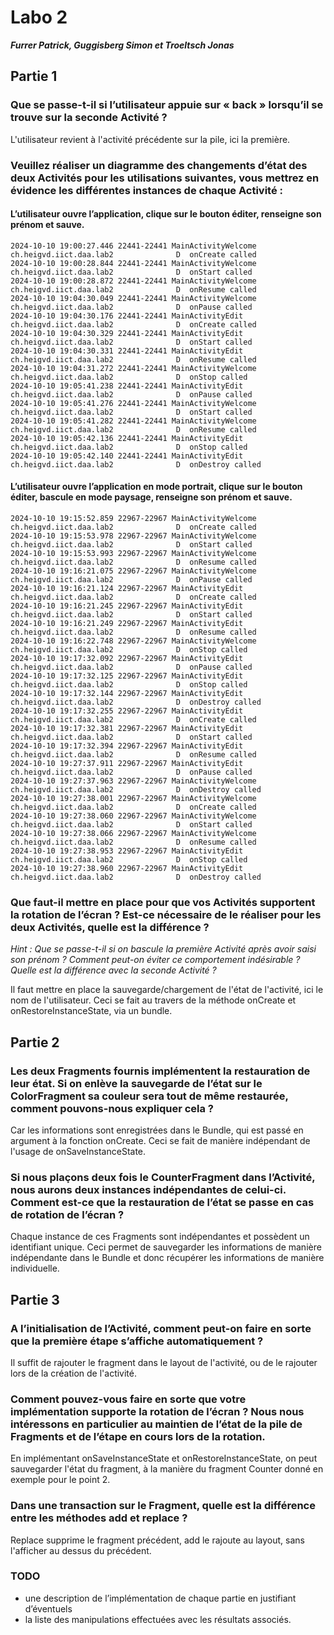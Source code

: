 # Labo 2

_**Furrer Patrick, Guggisberg Simon et Troeltsch Jonas**_

## Partie 1

### Que se passe-t-il si l’utilisateur appuie sur « back » lorsqu’il se trouve sur la seconde Activité ?

L'utilisateur revient à l'activité précédente sur la pile, ici la première.

### Veuillez réaliser un diagramme des changements d’état des deux Activités pour les utilisations suivantes, vous mettrez en évidence les différentes instances de chaque Activité :

#### L’utilisateur ouvre l’application, clique sur le bouton éditer, renseigne son prénom et sauve.

```log
2024-10-10 19:00:27.446 22441-22441 MainActivityWelcome     ch.heigvd.iict.daa.lab2              D  onCreate called
2024-10-10 19:00:28.844 22441-22441 MainActivityWelcome     ch.heigvd.iict.daa.lab2              D  onStart called
2024-10-10 19:00:28.872 22441-22441 MainActivityWelcome     ch.heigvd.iict.daa.lab2              D  onResume called
2024-10-10 19:04:30.049 22441-22441 MainActivityWelcome     ch.heigvd.iict.daa.lab2              D  onPause called
2024-10-10 19:04:30.176 22441-22441 MainActivityEdit        ch.heigvd.iict.daa.lab2              D  onCreate called
2024-10-10 19:04:30.329 22441-22441 MainActivityEdit        ch.heigvd.iict.daa.lab2              D  onStart called
2024-10-10 19:04:30.331 22441-22441 MainActivityEdit        ch.heigvd.iict.daa.lab2              D  onResume called
2024-10-10 19:04:31.272 22441-22441 MainActivityWelcome     ch.heigvd.iict.daa.lab2              D  onStop called
2024-10-10 19:05:41.238 22441-22441 MainActivityEdit        ch.heigvd.iict.daa.lab2              D  onPause called
2024-10-10 19:05:41.276 22441-22441 MainActivityWelcome     ch.heigvd.iict.daa.lab2              D  onStart called
2024-10-10 19:05:41.282 22441-22441 MainActivityWelcome     ch.heigvd.iict.daa.lab2              D  onResume called
2024-10-10 19:05:42.136 22441-22441 MainActivityEdit        ch.heigvd.iict.daa.lab2              D  onStop called
2024-10-10 19:05:42.140 22441-22441 MainActivityEdit        ch.heigvd.iict.daa.lab2              D  onDestroy called
```

#### L’utilisateur ouvre l’application en mode portrait, clique sur le bouton éditer, bascule en mode paysage, renseigne son prénom et sauve.

```log
2024-10-10 19:15:52.859 22967-22967 MainActivityWelcome     ch.heigvd.iict.daa.lab2              D  onCreate called
2024-10-10 19:15:53.978 22967-22967 MainActivityWelcome     ch.heigvd.iict.daa.lab2              D  onStart called
2024-10-10 19:15:53.993 22967-22967 MainActivityWelcome     ch.heigvd.iict.daa.lab2              D  onResume called
2024-10-10 19:16:21.075 22967-22967 MainActivityWelcome     ch.heigvd.iict.daa.lab2              D  onPause called
2024-10-10 19:16:21.124 22967-22967 MainActivityEdit        ch.heigvd.iict.daa.lab2              D  onCreate called
2024-10-10 19:16:21.245 22967-22967 MainActivityEdit        ch.heigvd.iict.daa.lab2              D  onStart called
2024-10-10 19:16:21.249 22967-22967 MainActivityEdit        ch.heigvd.iict.daa.lab2              D  onResume called
2024-10-10 19:16:22.748 22967-22967 MainActivityWelcome     ch.heigvd.iict.daa.lab2              D  onStop called
2024-10-10 19:17:32.092 22967-22967 MainActivityEdit        ch.heigvd.iict.daa.lab2              D  onPause called
2024-10-10 19:17:32.125 22967-22967 MainActivityEdit        ch.heigvd.iict.daa.lab2              D  onStop called
2024-10-10 19:17:32.144 22967-22967 MainActivityEdit        ch.heigvd.iict.daa.lab2              D  onDestroy called
2024-10-10 19:17:32.255 22967-22967 MainActivityEdit        ch.heigvd.iict.daa.lab2              D  onCreate called
2024-10-10 19:17:32.381 22967-22967 MainActivityEdit        ch.heigvd.iict.daa.lab2              D  onStart called
2024-10-10 19:17:32.394 22967-22967 MainActivityEdit        ch.heigvd.iict.daa.lab2              D  onResume called
2024-10-10 19:27:37.911 22967-22967 MainActivityEdit        ch.heigvd.iict.daa.lab2              D  onPause called
2024-10-10 19:27:37.963 22967-22967 MainActivityWelcome     ch.heigvd.iict.daa.lab2              D  onDestroy called
2024-10-10 19:27:38.001 22967-22967 MainActivityWelcome     ch.heigvd.iict.daa.lab2              D  onCreate called
2024-10-10 19:27:38.060 22967-22967 MainActivityWelcome     ch.heigvd.iict.daa.lab2              D  onStart called
2024-10-10 19:27:38.066 22967-22967 MainActivityWelcome     ch.heigvd.iict.daa.lab2              D  onResume called
2024-10-10 19:27:38.953 22967-22967 MainActivityEdit        ch.heigvd.iict.daa.lab2              D  onStop called
2024-10-10 19:27:38.960 22967-22967 MainActivityEdit        ch.heigvd.iict.daa.lab2              D  onDestroy called
```


### Que faut-il mettre en place pour que vos Activités supportent la rotation de l’écran ? Est-ce nécessaire de le réaliser pour les deux Activités, quelle est la différence ?
_Hint : Que se passe-t-il si on bascule la première Activité après avoir saisi son prénom ? Comment peut-on éviter ce comportement indésirable ? Quelle est la différence avec la seconde Activité ?_

Il faut mettre en place la sauvegarde/chargement de l'état de l'activité, ici le nom de l'utilisateur. Ceci se fait au travers de la méthode onCreate et onRestoreInstanceState, via un bundle.

## Partie 2

### Les deux Fragments fournis implémentent la restauration de leur état. Si on enlève la sauvegarde de l’état sur le ColorFragment sa couleur sera tout de même restaurée, comment pouvons-nous expliquer cela ? 

Car les informations sont enregistrées dans le Bundle, qui est passé en argument à la fonction onCreate. Ceci se fait de manière indépendant de l'usage de onSaveInstanceState.

### Si nous plaçons deux fois le CounterFragment dans l’Activité, nous aurons deux instances indépendantes de celui-ci. Comment est-ce que la restauration de l’état se passe en cas de rotation de l’écran ? 

Chaque instance de ces Fragments sont indépendantes et possèdent un identifiant unique. Ceci permet de sauvegarder les informations de manière indépendante dans le Bundle et donc récupérer les informations de manière individuelle.

## Partie 3

### A l’initialisation de l’Activité, comment peut-on faire en sorte que la première étape s’affiche automatiquement ?

Il suffit de rajouter le fragment dans le layout de l'activité, ou de le rajouter lors de la création de l'activité.

### Comment pouvez-vous faire en sorte que votre implémentation supporte la rotation de l’écran ? Nous nous intéressons en particulier au maintien de l’état de la pile de Fragments et de l’étape en cours lors de la rotation.

En implémentant onSaveInstanceState et onRestoreInstanceState, on peut sauvegarder l'état du  fragment, à la manière du fragment Counter donné en exemple pour le point 2.

### Dans une transaction sur le Fragment, quelle est la différence entre les méthodes add et replace ?

Replace supprime le fragment précédent, add le rajoute au layout, sans l'afficher au dessus du précédent.


### TODO
* une description de l’implémentation de chaque partie en justifiant d’éventuels
* la liste des manipulations effectuées avec les résultats associés.